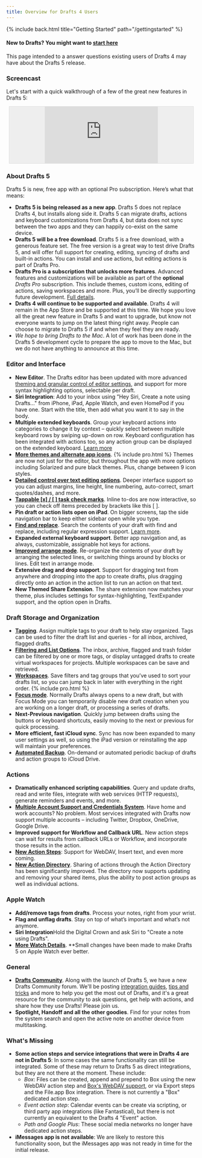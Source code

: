 ```yaml
---
title: Overview for Drafts 4 Users
---
```


{% include back.html title="Getting Started" path="/gettingstarted" %}

<div class="callout">
  <h4>New to Drafts? You might want to <a href="/gettingstarted/">start here</a></h4>
  <p>
  This page intended to a answer questions existing users of Drafts 4 may have about the Drafts 5 release.
  </p>
</div>

### Screencast

Let's start with a quick walkthrough of a few of the great new features in Drafts 5:

<div class='pure-g'>
  <div class='pure-u-1-1 pure-u-md-1-2' style='text-align:center;'>
    <div style='border:1px solid #ddd;background:#eee;margin:.5em;'>
      <div class='embed-container'>
        <iframe src='https://player.vimeo.com/video/263948739' frameborder='0' webkitAllowFullScreen mozallowfullscreen allowFullScreen></iframe>
      </div>
    </div>
  </div>
</div>

### About Drafts 5

Drafts 5 is new, free app with an optional Pro subscription. Here’s what that means:

* **Drafts 5 is being released as a new app**. Drafts 5 does not replace Drafts 4, but installs along side it. Drafts 5 can migrate drafts, actions and keyboard customizations from Drafts 4, but data does not sync between the two apps and they can happily co-exist on the same device.
* **Drafts 5 will be a free download**. Drafts 5 is a free download, with a generous feature set. The free version is a great way to test drive Drafts 5, and will offer full support for creating, editing, syncing of drafts and built-in actions. You can install and use actions, but editing actions is part of Drafts Pro.
* **Drafts Pro is a subscription that unlocks more features**. Advanced features and customizations will be available as part of the **optional** *Drafts Pro* subscription. This include themes, custom icons, editing of actions, saving workspaces and more. Plus, you’ll be directly supporting future development. [Full details][2].
* **Drafts 4 will continue to be supported and available**. Drafts 4 will remain in the App Store and be supported at this time. We hope you love all the great new feature in Drafts 5 and want to upgrade, but know not everyone wants to jump on the latest thing right away. People can choose to migrate to Drafts 5 if and when they feel they are ready.
* *We hope to bring Drafts to the Mac*. A lot of work has been done in the Drafts 5 development cycle to prepare the app to move to the Mac, but we do not have anything to announce at this time.

### Editor and Interface

* **New Editor**. The Drafts editor has been updated with more advanced [theming and granular control of editor settings][3], and support for more syntax highlighting options, selectable per draft.
* **Siri Integration**: Add to your inbox using ”Hey Siri, Create a note using Drafts…" from iPhone, iPad, Apple Watch, and even HomePod if you have one. Start with the title, then add what you want it to say in the body.
* **Multiple extended keyboards**. Group your keyboard actions into categories to change it by context – quickly select between multiple keyboard rows by swiping up-down on row. Keyboard configuration has been integrated with actions too, so any action group can be displayed on the extended keyboard. [Learn more][4]
* [**More themes and alternate app icons**][3]. {% include pro.html %} Themes are now not just for the editor, but throughout the app with more options including Solarized and pure black themes. Plus, change between 9 icon styles.
* **[Detailed control over text editing options][3]**. Deeper interface support so you can adjust margins, line height, line numbering, auto-correct, smart quotes/dashes, and more.
* [**Tappable [x] / [ ] task check marks**][6]. Inline to-dos are now interactive, so you can check off items preceded by brackets like this [ ].
* **Pin draft or action lists open on iPad**. On bigger screens, tap the side navigation bar to keep either sidebar open while you type.
* **[Find and replace][7]**. Search the contents of your draft with find and replace, including regular expression support. [Learn more][7].
* **Expanded external keyboard support**. Better app navigation and, as always, customizable, assignable hot keys for actions.
* **[Improved arrange mode][8]**. Re-organize the contents of your draft by arranging the selected lines, or switching things around by blocks or lines. Edit text in arrange mode.
* **Extensive drag and drop support**. Support for dragging text from anywhere and dropping into the app to create drafts, plus dragging directly onto an action in the action list to run an action on that text.
* **New Themed Share Extension**. The share extension now matches your theme, plus includes settings for syntax-highlighting, TextExpander support, and the option open in Drafts.

### Draft Storage and Organization

* **[Tagging][9]**. Assign multiple tags to your draft to help stay organized. Tags can be used to filter the draft list and queries - for all inbox, archived, flagged drafts.
* **[Filtering and List Options][10]**. The inbox, archive, flagged and trash folder can be filtered by one or more tags, or display untagged drafts to create virtual workspaces for projects. Multiple workspaces can be save and retrieved.
* **[Workspaces][11]**. Save filters and tag groups that you’ve used to sort your drafts list, so you can jump back in later with everything in the right order. {% include pro.html %}
* **[Focus mode][12]**. Normally Drafts always opens to a new draft, but with Focus Mode you can temporarily disable new draft creation when you are working on a longer draft, or processing a series of drafts.
* **Next-Previous navigation**. Quickly jump between drafts using the buttons or keyboard shortcuts, easily moving to the next or previous for quick processing.
* **More efficient, fast iCloud sync**. Sync has now been expanded to many user settings as well, so using the iPad version or reinstalling the app will maintain your preferences.
* **[Automated Backup][13]**. On-demand or automated periodic backup of drafts and action groups to iCloud Drive.

### Actions

* **Dramatically enhanced scripting capabilities**. Query and update drafts, read and write files, integrate with web services (HTTP requests), generate reminders and events, and more.
* **[Multiple Account Support and Credentials System][14]**. Have home and work accounts? No problem. Most services integrated with Drafts now support multiple accounts – including Twitter, Dropbox, OneDrive, Google Drive.
* **Improved support for Workflow and Callback URL**. New action steps can wait for results from callback URLs or Workflow, and incorporate those results in the action.
* **[New Action Steps][15]**: Support for WebDAV, Insert text,  and even more coming.
* **[New Action Directory][16]**.  Sharing of actions through the Action Directory has been significantly improved. The directory now supports updating and removing your shared items, plus the ability to post action groups as well as individual actions.

### Apple Watch

* **Add/remove tags from drafts**. Process your notes, right from your wrist.
* **Flag and unflag drafts**. Stay on top of what’s important and what’s not anymore.
* **Siri Integration**Hold the Digital Crown and ask Siri to "Create a note using Drafts".
* **[More Watch Details][17]**. **Small changes have been made to make Drafts 5 on Apple Watch ever better.

### General

* **[Drafts Community][18]**. Along with the launch of Drafts 5, we have a new Drafts Community forum. We'll be posting [integration guides][19], [tips and tricks][20] and more to help you get the most out of Drafts, and it's a great resource for the community to ask questions, get help with actions, and share how they use Drafts! Please join us.
* **Spotlight, Handoff and all the other goodies**. Find for your notes from the system search and open the active note on another device from multitasking.

### What's Missing

* **Some action steps and service integrations that were in Drafts 4 are not in Drafts 5**: In some cases the same functionality can still be integrated. Some of these may return to Drafts 5 as direct integrations, but they are not there at the moment. These include:
	* *Box*: Files can be created, append and prepend to Box using the new WebDAV action step and [Box's WebDAV support][21], or via Export steps and the File.app Box integration. There is not currently a "Box" dedicated action step.
	* *Event action step*: Calendar events can be create via scripting, or third party app integrations (like Fantastical), but there is not currently an equivalent to the Drafts 4 "Event" action.
	* *Path and Google Plus*: These social media networks no longer have dedicated action steps.
* **iMessages app is not available**: We are likely to restore this functionality soon, but the iMessages app was not ready in time for the initial release.

[1]: http://getdrafts.com/
[2]: http://getdrafts.com/draftspro
[3]: http://getdrafts.com/editor/appearance
[4]: http://getdrafts.com/editor/keyboard
[5]: http://getdrafts.com/draftspro "Feature requires Drafts Pro"
[6]: http://getdrafts.com/editor/tasks
[7]: http://getdrafts.com/editor/find
[8]: http://getdrafts.com/editor/arrangemode
[9]: http://getdrafts.com/drafts/tagging
[10]: http://getdrafts.com/drafts/listoptions
[11]: http://getdrafts.com/drafts/workspaces
[12]: http://getdrafts.com/editor/focusmode
[13]: http://getdrafts.com/settings/backups
[14]: http://getdrafts.com/settings/credentials
[15]: http://getdrafts.com/actions/steps/
[16]: http://getdrafts.com/actions/actiondirectory
[17]: http://getdrafts.com/watch/
[18]: https://forums.getdrafts.com/
[19]: https://forums.getdrafts.com/c/integration-guides
[20]: https://forums.getdrafts.com/c/tips
[21]: https://community.box.com/t5/Upload-and-Download-Files-and/WebDav-with-Box/ta-p/310
